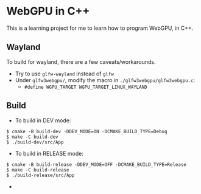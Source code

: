 # WebGPU in C++

This is a learning project for me to learn how to program WebGPU, in C++.

## Wayland

To build for wayland, there are a few caveats/workarounds.

- Try to use `glfw-wayland` instead of `glfw`
- Under `glfw3webgpu/`, modify the macro in `./glfw3webgpu/glfw3webgpu.c`:
  - `#define WGPU_TARGET WGPU_TARGET_LINUX_WAYLAND`

## Build

- To build in DEV mode:

```console
$ cmake -B build-dev -DDEV_MODE=ON -DCMAKE_BUILD_TYPE=Debug
$ make -C build-dev
$ ./build-dev/src/App
```

- To build in RELEASE mode:

```console
$ cmake -B build-release -DDEV_MODE=OFF -DCMAKE_BUILD_TYPE=Release
$ make -C build-release
$ ./build-release/src/App
```

-
